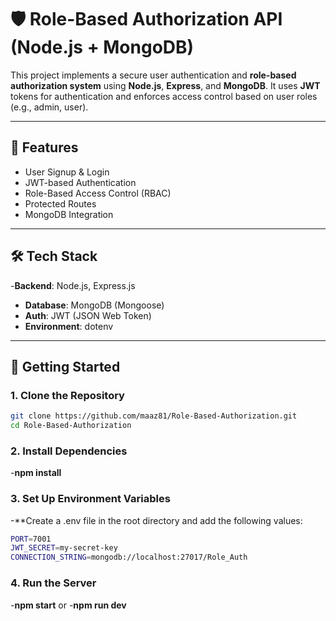 # 🛡️ Role-Based Authorization API (Node.js + MongoDB)

This project implements a secure user authentication and **role-based authorization system** using **Node.js**, **Express**, and **MongoDB**. It uses **JWT** tokens for authentication and enforces access control based on user roles (e.g., admin, user).

---

## 🚀 Features

- User Signup & Login
- JWT-based Authentication
- Role-Based Access Control (RBAC)
- Protected Routes
- MongoDB Integration

---

## 🛠️ Tech Stack

-**Backend**: Node.js, Express.js
- **Database**: MongoDB (Mongoose)
- **Auth**: JWT (JSON Web Token)
- **Environment**: dotenv

---
## 🧪 Getting Started

### 1. Clone the Repository

```bash
git clone https://github.com/maaz81/Role-Based-Authorization.git
cd Role-Based-Authorization
```

### 2. Install Dependencies

-**npm install**

### 3. Set Up Environment Variables

-**Create a .env file in the root directory and add the following values:
```bash
PORT=7001
JWT_SECRET=my-secret-key
CONNECTION_STRING=mongodb://localhost:27017/Role_Auth
```

### 4. Run the Server

-**npm start**
or
-**npm run dev**
